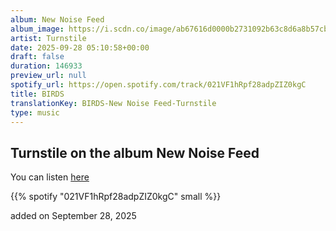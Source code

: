 ```yaml
---
album: New Noise Feed
album_image: https://i.scdn.co/image/ab67616d0000b2731092b63c8d6a8b57cb8f5e84
artist: Turnstile
date: 2025-09-28 05:10:58+00:00
draft: false
duration: 146933
preview_url: null
spotify_url: https://open.spotify.com/track/021VF1hRpf28adpZIZ0kgC
title: BIRDS
translationKey: BIRDS-New Noise Feed-Turnstile
type: music
---
```



## Turnstile on the album New Noise Feed

You can listen [here](https://open.spotify.com/track/021VF1hRpf28adpZIZ0kgC)

{{% spotify "021VF1hRpf28adpZIZ0kgC" small %}}

added on September 28, 2025